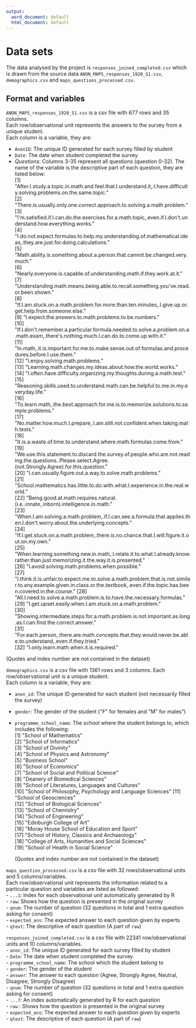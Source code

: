 ```yaml
---
output:
  word_document: default
  html_document: default
---
```

# Data sets

The data analysed by the project is `responses_joined_completed.csv` which is drawn from the source data `ANON_MAPS_responses_1920_S1.csv`, `demographics.csv` and `maps_questions_processed.csv`.

## Format and variables

`ANON_MAPS_responses_1920_S1.csv` is a csv file with 677 rows and 35 columns.  
Each row/observational unit represents the answers to the survey from a unique student.  
Each column is a variable, they are:  
  - `AnonID`: The unique ID generated for each survey filled by student  
  - `Date`: The date when student completed the survey  
  - *Questions*: Columns 3-35 represent all questions (question 0-32). The name of the variable is the descriptive part of each question, they are listed below:  
     [1] "After.I.study.a.topic.in.math.and.feel.that.I.understand.it,.I.have.difficulty.solving.problems.on.the.same.topic."                                                            
     [2] "There.is.usually.only.one.correct.approach.to.solving.a.math.problem."                                                                                                         
     [3] "I'm.satisfied.if.I.can.do.the.exercises.for.a.math.topic,.even.if.I.don't.understand.how.everything.works."                                                                    
     [4] "I.do.not.expect.formulas.to.help.my.understanding.of.mathematical.ideas,.they.are.just.for.doing.calculations."                                                                
     [5] "Math.ability.is.something.about.a.person.that.cannot.be.changed.very.much."                                                                                                    
     [6] "Nearly.everyone.is.capable.of.understanding.math.if.they.work.at.it."                                                                                                          
     [7] "Understanding.math.means.being.able.to.recall.something.you've.read.or.been.shown."                                                                                            
     [8] "If.I.am.stuck.on.a.math.problem.for.more.than.ten.minutes,.I.give.up.or.get.help.from.someone.else."                                                                           
     [9] "I.expect.the.answers.to.math.problems.to.be.numbers."                                                                                                                          
    [10] "If.I.don't.remember.a.particular.formula.needed.to.solve.a.problem.on.a.math.exam,.there's.nothing.much.I.can.do.to.come.up.with.it."                                          
    [11] "In.math,.it.is.important.for.me.to.make.sense.out.of.formulas.and.procedures.before.I.use.them."                                                                               
    [12] "I.enjoy.solving.math.problems."                                                                                                                                                
    [13] "Learning.math.changes.my.ideas.about.how.the.world.works."                                                                                                                     
    [14] "I.often.have.difficulty.organizing.my.thoughts.during.a.math.test."                                                                                                            
    [15] "Reasoning.skills.used.to.understand.math.can.be.helpful.to.me.in.my.everyday.life."                                                                                            
    [16] "To.learn.math,.the.best.approach.for.me.is.to.memorize.solutions.to.sample.problems."                                                                                          
    [17] "No.matter.how.much.I.prepare,.I.am.still.not.confident.when.taking.math.tests."                                                                                                
    [18] "It.is.a.waste.of.time.to.understand.where.math.formulas.come.from."                                                                                                            
    [19] "We.use.this.statement.to.discard.the.survey.of.people.who.are.not.reading.the.questions..Please.select.Agree.(not.Strongly.Agree).for.this.question."                          
    [20] "I.can.usually.figure.out.a.way.to.solve.math.problems."                                                                                                                        
    [21] "School.mathematics.has.little.to.do.with.what.I.experience.in.the.real.world."                                                                                                 
    [22] "Being.good.at.math.requires.natural.(i.e..innate,.inborn).intelligence.in.math."                                                                                               
    [23] "When.I.am.solving.a.math.problem,.if.I.can.see.a.formula.that.applies.then.I.don't.worry.about.the.underlying.concepts."                                                       
    [24] "If.I.get.stuck.on.a.math.problem,.there.is.no.chance.that.I.will.figure.it.out.on.my.own."                                                                                     
    [25] "When.learning.something.new.in.math,.I.relate.it.to.what.I.already.know.rather.than.just.memorizing.it.the.way.it.is.presented."                                               
    [26] "I.avoid.solving.math.problems.when.possible."                                                                                                                                  
    [27] "I.think.it.is.unfair.to.expect.me.to.solve.a.math.problem.that.is.not.similar.to.any.example.given.in.class.or.the.textbook,.even.if.the.topic.has.been.covered.in.the.course."
    [28] "All.I.need.to.solve.a.math.problem.is.to.have.the.necessary.formulas."                                                                                                         
    [29] "I.get.upset.easily.when.I.am.stuck.on.a.math.problem."                                                                                                                         
    [30] "Showing.intermediate.steps.for.a.math.problem.is.not.important.as.long.as.I.can.find.the.correct.answer."                                                                      
    [31] "For.each.person,.there.are.math.concepts.that.they.would.never.be.able.to.understand,.even.if.they.tried."                                                                     
    [32] "I.only.learn.math.when.it.is.required."  
    
  (Quotes and index number are not contained in the dataset)  

`demographics.csv` is a csv file with 1361 rows and 3 columns. Each row/observational unit is a unique student.   
Each column is a variable, they are:  
  - `anon_id`: The unique ID generated for each student (not necessarily filled the survey)    
  - `gender`: The gender of the student ("F" for females and "M" for males")  
  - `programme_school_name`: The school where the student belongs to, which includes the following:  
     [1] "School of Mathematics"                                 
     [2] "School of Informatics"                                 
     [3] "School of Divinity"                                    
     [4] "School of Physics and Astronomy"                       
     [5] "Business School"                                       
     [6] "School of Economics"                                   
     [7] "School of Social and Political Science"                
     [8] "Deanery of Biomedical Sciences"                        
     [9] "School of Literatures, Languages and Cultures"         
    [10] "School of Philosophy, Psychology and Language Sciences"
    [11] "School of Geosciences"                                 
    [12] "School of Biological Sciences"                         
    [13] "School of Chemistry"                                   
    [14] "School of Engineering"                                 
    [15] "Edinburgh College of Art"                              
    [16] "Moray House School of Education and Sport"             
    [17] "School of History, Classics and Archaeology"           
    [18] "College of Arts, Humanities and Social Sciences"       
    [19] "School of Health in Social Science"        
    
     (Quotes and index number are not contained in the dataset)  

`maps_question_processed.csv` is a csv file with 32 rows/observational units and 5 columns/variables.  
Each row/observational unit represents the information related to a particular question and variables are listed as followed:  
    - `...1`: Index for each observational unit automatically generated by R  
    - `raw`: Shows how the question is presented in the original survey  
    - `qnum`: The number of question (32 questions in total and 1 extra question asking for consent)  
    - `expected_ans`: The expected answer to each question given by experts  
    - `qtext`: The descriptive of each question (A part of `raw`)  

`responses_joined_completed.csv` is a csv file with 22341 row/observational units and 10 columns/variables.  
    - `anon_id`: The unique ID generated for each survey filled by student  
    - `Date`: The date when student completed the survey  
    - `programme_school_name`: The school which the student belong to  
    - `gender`: The gender of the student  
    - `answer`: The answer to each question (Agree, Strongly Agree, Neutral, Disagree, Strongly Disagree)  
    - `qnum`: The number of question (32 questions in total and 1 extra question asking for consent)  
    - `...7`: An index automatically generated by R for each question  
    - `raw` : Shows how the question is presented in the original survey  
    - `expected_ans`: The expected answer to each question given by experts  
    - `qtext`: The descriptive of each question (A part of `raw`)  
      


